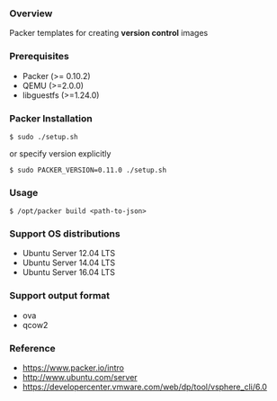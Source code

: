 ### Overview

Packer templates for creating **version control** images


### Prerequisites

* Packer (>= 0.10.2)
* QEMU (>=2.0.0)
* libguestfs (>=1.24.0)


### Packer Installation

    $ sudo ./setup.sh

or specify version explicitly

    $ sudo PACKER_VERSION=0.11.0 ./setup.sh


### Usage

    $ /opt/packer build <path-to-json>


### Support OS distributions

* Ubuntu Server 12.04 LTS
* Ubuntu Server 14.04 LTS
* Ubuntu Server 16.04 LTS


### Support output format

* ova
* qcow2


### Reference

* https://www.packer.io/intro
* http://www.ubuntu.com/server
* https://developercenter.vmware.com/web/dp/tool/vsphere_cli/6.0
